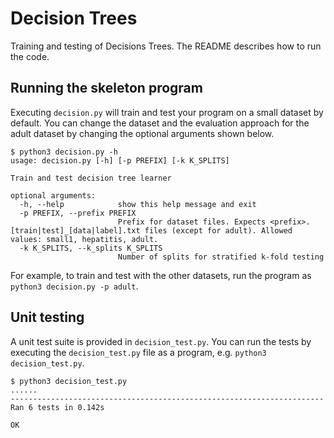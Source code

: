 # Decision Trees

Training and testing of Decisions Trees. The README describes how to run the code.

## Running the skeleton program

Executing `decision.py` will train and test your program on a small dataset by default.  You can change the dataset and the evaluation approach for the adult dataset by changing the optional arguments shown below.

```
$ python3 decision.py -h
usage: decision.py [-h] [-p PREFIX] [-k K_SPLITS]

Train and test decision tree learner

optional arguments:
  -h, --help            show this help message and exit
  -p PREFIX, --prefix PREFIX
                        Prefix for dataset files. Expects <prefix>.[train|test]_[data|label].txt files (except for adult). Allowed values: small1, hepatitis, adult.
  -k K_SPLITS, --k_splits K_SPLITS
                        Number of splits for stratified k-fold testing
```

For example, to train and test with the other datasets, run the program as `python3 decision.py -p adult`.

## Unit testing

A unit test suite is provided in `decision_test.py`. You can run the tests by executing the `decision_test.py` file as a program, e.g. `python3 decision_test.py`. 

```
$ python3 decision_test.py
......
----------------------------------------------------------------------
Ran 6 tests in 0.142s

OK
```
